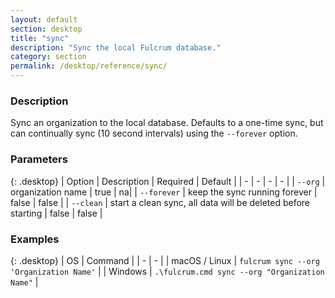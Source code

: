 ```yaml
---
layout: default
section: desktop
title: "sync"
description: "Sync the local Fulcrum database."
category: section
permalink: /desktop/reference/sync/
---
```


### Description

Sync an organization to the local database. Defaults to a one-time sync, but can continually sync (10 second intervals) using the `--forever` option.

### Parameters

{: .desktop}
| Option | Description | Required | Default |
| - | - | - | - |
| `--org` | organization name | true | na|
| `--forever` | keep the sync running forever | false | false |
| `--clean` | start a clean sync, all data will be deleted before starting | false | false |

### Examples

{: .desktop}
| OS | Command |
| - | - |
| macOS / Linux  | `fulcrum sync --org 'Organization Name'`  |
| Windows | `.\fulcrum.cmd sync --org "Organization Name"` |

